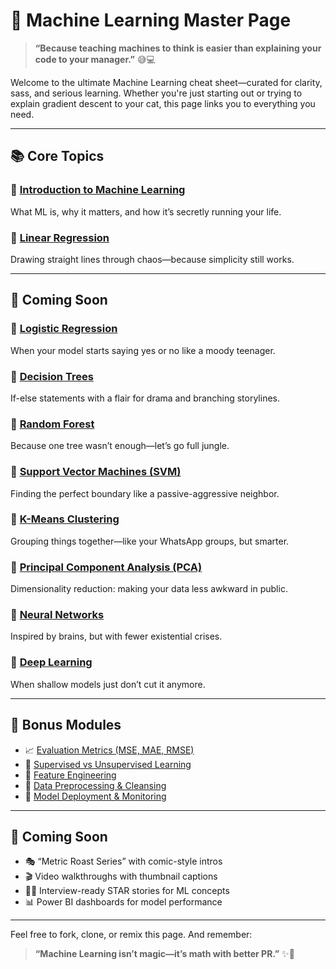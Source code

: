 # 🤖 Machine Learning Master Page  
> **“Because teaching machines to think is easier than explaining your code to your manager.”** 😅💻

Welcome to the ultimate Machine Learning cheat sheet—curated for clarity, sass, and serious learning. Whether you're just starting out or trying to explain gradient descent to your cat, this page links you to everything you need.

---

## 📚 Core Topics

### 🔹 [Introduction to Machine Learning](https://github.com/SuyashNagarGT/MachineLearning/blob/main/Machine%20Learning.md)  
What ML is, why it matters, and how it’s secretly running your life.

### 🔹 [Linear Regression](https://github.com/SuyashNagarGT/MachineLearning/blob/main/LinearRegression.md)  
Drawing straight lines through chaos—because simplicity still works.

---

## 📝 Coming Soon

### 🔹 [Logistic Regression](#)  
When your model starts saying yes or no like a moody teenager.

### 🔹 [Decision Trees](#)  
If-else statements with a flair for drama and branching storylines.

### 🔹 [Random Forest](#)  
Because one tree wasn’t enough—let’s go full jungle.

### 🔹 [Support Vector Machines (SVM)](#)  
Finding the perfect boundary like a passive-aggressive neighbor.

### 🔹 [K-Means Clustering](#)  
Grouping things together—like your WhatsApp groups, but smarter.

### 🔹 [Principal Component Analysis (PCA)](#)  
Dimensionality reduction: making your data less awkward in public.

### 🔹 [Neural Networks](#)  
Inspired by brains, but with fewer existential crises.

### 🔹 [Deep Learning](#)  
When shallow models just don’t cut it anymore.

---

## 🧪 Bonus Modules

- 📈 [Evaluation Metrics (MSE, MAE, RMSE)](#)  
- 🧠 [Supervised vs Unsupervised Learning](#)  
- 🧬 [Feature Engineering](#)  
- 🧹 [Data Preprocessing & Cleansing](#)  
- 🧰 [Model Deployment & Monitoring](#)  

---

## 📝 Coming Soon

- 🎭 “Metric Roast Series” with comic-style intros  
- 🎬 Video walkthroughs with thumbnail captions  
- 🧑‍🏫 Interview-ready STAR stories for ML concepts  
- 📊 Power BI dashboards for model performance  

---

Feel free to fork, clone, or remix this page. And remember:  
> **“Machine Learning isn’t magic—it’s math with better PR.”** ✨📐

